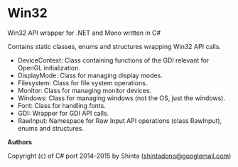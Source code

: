 Win32
=====

Win32 API wrapper for .NET and Mono written in C#

Contains static classes, enums and structures wrapping Win32 API calls.
* DeviceContext: Class containing functions of the GDI relevant for OpenGL initialization.
* DisplayMode: Class for managing display modes.
* Filesystem: Class for file system operations.
* Monitor: Class for managing monitor devices.
* Windows: Class for managing windows (not the OS, just the windows).
* Font: Class for handling fonts.
* GDI: Wrapper for GDI API calls.
* RawInput: Namespace for Raw Input API operations (class RawInput), enums and structures.


**Authors**

Copyright (c) of C# port 2014-2015 by Shinta (<shintadono@googlemail.com>)
